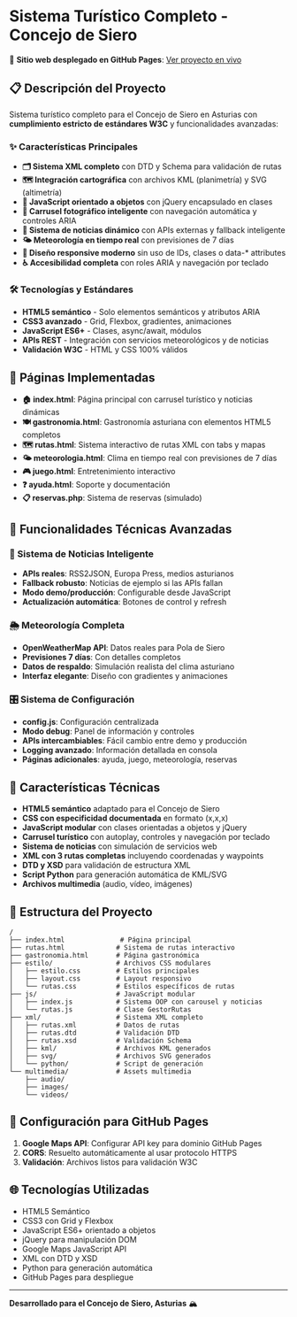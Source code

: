 ﻿# Sistema Turístico Completo - Concejo de Siero

🌟 **Sitio web desplegado en GitHub Pages**: [Ver proyecto en vivo](https://alejandrorr572.github.io/sew-extraordinaria-2025/)

## 📋 Descripción del Proyecto

Sistema turístico completo para el Concejo de Siero en Asturias con **cumplimiento estricto de estándares W3C** y funcionalidades avanzadas:

### ✨ Características Principales

- **🗂️ Sistema XML completo** con DTD y Schema para validación de rutas
- **🗺️ Integración cartográfica** con archivos KML (planimetría) y SVG (altimetría)
- **🎯 JavaScript orientado a objetos** con jQuery encapsulado en clases
- **📸 Carrusel fotográfico inteligente** con navegación automática y controles ARIA
- **📰 Sistema de noticias dinámico** con APIs externas y fallback inteligente
- **🌤️ Meteorología en tiempo real** con previsiones de 7 días
- **🎨 Diseño responsive moderno** sin uso de IDs, clases o data-* attributes
- **♿ Accesibilidad completa** con roles ARIA y navegación por teclado

### 🛠️ Tecnologías y Estándares

- **HTML5 semántico** - Solo elementos semánticos y atributos ARIA
- **CSS3 avanzado** - Grid, Flexbox, gradientes, animaciones
- **JavaScript ES6+** - Clases, async/await, módulos
- **APIs REST** - Integración con servicios meteorológicos y de noticias
- **Validación W3C** - HTML y CSS 100% válidos

## 🎯 Páginas Implementadas

- **🏠 index.html**: Página principal con carrusel turístico y noticias dinámicas
- **🍽️ gastronomia.html**: Gastronomía asturiana con elementos HTML5 completos
- **🗺️ rutas.html**: Sistema interactivo de rutas XML con tabs y mapas
- **🌤️ meteorologia.html**: Clima en tiempo real con previsiones de 7 días
- **🎮 juego.html**: Entretenimiento interactivo
- **❓ ayuda.html**: Soporte y documentación
- **📋 reservas.php**: Sistema de reservas (simulado)

## 🔧 Funcionalidades Técnicas Avanzadas

### 📰 Sistema de Noticias Inteligente
- **APIs reales**: RSS2JSON, Europa Press, medios asturianos
- **Fallback robusto**: Noticias de ejemplo si las APIs fallan
- **Modo demo/producción**: Configurable desde JavaScript
- **Actualización automática**: Botones de control y refresh

### 🌦️ Meteorología Completa
- **OpenWeatherMap API**: Datos reales para Pola de Siero
- **Previsiones 7 días**: Con detalles completos
- **Datos de respaldo**: Simulación realista del clima asturiano
- **Interfaz elegante**: Diseño con gradientes y animaciones

### 🎛️ Sistema de Configuración
- **config.js**: Configuración centralizada
- **Modo debug**: Panel de información y controles
- **APIs intercambiables**: Fácil cambio entre demo y producción
- **Logging avanzado**: Información detallada en consola
- **Páginas adicionales**: ayuda, juego, meteorología, reservas

## 🔧 Características Técnicas

- **HTML5 semántico** adaptado para el Concejo de Siero
- **CSS con especificidad documentada** en formato (x,x,x)
- **JavaScript modular** con clases orientadas a objetos y jQuery
- **Carrusel turístico** con autoplay, controles y navegación por teclado
- **Sistema de noticias** con simulación de servicios web
- **XML con 3 rutas completas** incluyendo coordenadas y waypoints
- **DTD y XSD** para validación de estructura XML
- **Script Python** para generación automática de KML/SVG
- **Archivos multimedia** (audio, vídeo, imágenes)

## 📁 Estructura del Proyecto

```
/
├── index.html              # Página principal
├── rutas.html             # Sistema de rutas interactivo
├── gastronomia.html       # Página gastronómica
├── estilo/                # Archivos CSS modulares
│   ├── estilo.css         # Estilos principales
│   ├── layout.css         # Layout responsivo
│   └── rutas.css          # Estilos específicos de rutas
├── js/                    # JavaScript modular
│   ├── index.js           # Sistema OOP con carousel y noticias
│   └── rutas.js           # Clase GestorRutas
├── xml/                   # Sistema XML completo
│   ├── rutas.xml          # Datos de rutas
│   ├── rutas.dtd          # Validación DTD
│   ├── rutas.xsd          # Validación Schema
│   ├── kml/               # Archivos KML generados
│   ├── svg/               # Archivos SVG generados
│   └── python/            # Script de generación
└── multimedia/            # Assets multimedia
    ├── audio/
    ├── images/
    └── videos/
```

## 🚀 Configuración para GitHub Pages

1. **Google Maps API**: Configurar API key para dominio GitHub Pages
2. **CORS**: Resuelto automáticamente al usar protocolo HTTPS
3. **Validación**: Archivos listos para validación W3C

## 🌐 Tecnologías Utilizadas

- HTML5 Semántico
- CSS3 con Grid y Flexbox
- JavaScript ES6+ orientado a objetos
- jQuery para manipulación DOM
- Google Maps JavaScript API
- XML con DTD y XSD
- Python para generación automática
- GitHub Pages para despliegue

---

**Desarrollado para el Concejo de Siero, Asturias** 🏔️
